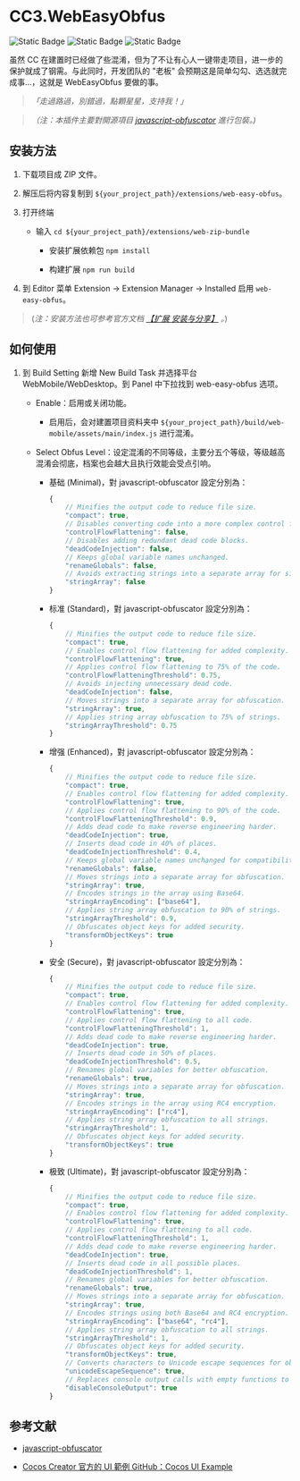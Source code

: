 # CC3.WebEasyObfus

![Static Badge](https://img.shields.io/badge/Version-1.0.0-blue) ![Static Badge](https://img.shields.io/badge/CocosCreator-3.8.x-green) ![Static Badge](https://img.shields.io/badge/Tested_On-web-yellow)


虽然 CC 在建置时已经做了些混淆，但为了不让有心人一键带走项目，进一步的保护就成了钢需。与此同时，开发团队的 "老板" 会预期这是简单勾勾、选选就完成事...，这就是 WebEasyObfus 要做的事。

> *「走過路過，別錯過，點顆星星，支持我！」*

> *（注：本插件主要對開源項目 [javascript-obfuscator](https://github.com/javascript-obfuscator/javascript-obfuscator) 進行包裝。)*


## 安装方法

1. 下载项目成 ZIP 文件。

2. 解压后将内容复制到 `${your_project_path}/extensions/web-easy-obfus`。

3. 打开终端

     * 输入 `cd ${your_project_path}/extensions/web-zip-bundle`

         * 安装扩展依赖包 `npm install`

         * 构建扩展 `npm run build`

4. 到 Editor 菜单 Extension -> Extension Manager -> Installed 启用 `web-easy-obfus`。

>(*注：安装方法也可参考官方文档 [【扩展 安装与分享】](https://docs.cocos.com/creator/3.8/manual/zh/editor/extension/install.html) 。*)


## 如何使用

1. 到 Build Setting 新增 New Build Task 并选择平台 WebMobile/WebDesktop。到 Panel 中下拉找到 web-easy-obfus 选项。

    * Enable：启用或关闭功能。

        * 启用后，会对建置项目资料夹中 `${your_project_path}/build/web-mobile/assets/main/index.js` 进行混淆。 

    * Select Obfus Level：设定混淆的不同等级，主要分五个等级，等级越高混淆会彻底，档案也会越大且执行效能会受点引响。

        * 基础 (Minimal)，對 javascript-obfuscator 設定分別為：

            ```javascript
            {
                // Minifies the output code to reduce file size.
                "compact": true, 
                // Disables converting code into a more complex control flow structure.
                "controlFlowFlattening": false,
                // Disables adding redundant dead code blocks. 
                "deadCodeInjection": false,
                // Keeps global variable names unchanged. 
                "renameGlobals": false,
                // Avoids extracting strings into a separate array for simplicity. 
                "stringArray": false 
            }
            ```

        * 标准 (Standard)，對 javascript-obfuscator 設定分別為：

            ```javascript
            {
                // Minifies the output code to reduce file size.
                "compact": true, 
                // Enables control flow flattening for added complexity.
                "controlFlowFlattening": true, 
                // Applies control flow flattening to 75% of the code.
                "controlFlowFlatteningThreshold": 0.75, 
                // Avoids injecting unnecessary dead code.
                "deadCodeInjection": false, 
                // Moves strings into a separate array for obfuscation.
                "stringArray": true, 
                // Applies string array obfuscation to 75% of strings.
                "stringArrayThreshold": 0.75 
            }
            ```

        * 增强 (Enhanced)，對 javascript-obfuscator 設定分別為：

            ```javascript
            {
                // Minifies the output code to reduce file size.
                "compact": true, 
                // Enables control flow flattening for added complexity.
                "controlFlowFlattening": true,
                // Applies control flow flattening to 90% of the code.
                "controlFlowFlatteningThreshold": 0.9,
                // Adds dead code to make reverse engineering harder.
                "deadCodeInjection": true,
                // Inserts dead code in 40% of places.
                "deadCodeInjectionThreshold": 0.4,
                // Keeps global variable names unchanged for compatibility.
                "renameGlobals": false, 
                // Moves strings into a separate array for obfuscation.
                "stringArray": true,
                // Encodes strings in the array using Base64.
                "stringArrayEncoding": ["base64"],
                // Applies string array obfuscation to 90% of strings.
                "stringArrayThreshold": 0.9,
                // Obfuscates object keys for added security.
                "transformObjectKeys": true 
            }
            ```

        * 安全 (Secure)，對 javascript-obfuscator 設定分別為：

            ```javascript
            {
                // Minifies the output code to reduce file size.
                "compact": true, 
                // Enables control flow flattening for added complexity.
                "controlFlowFlattening": true, 
                // Applies control flow flattening to all code.
                "controlFlowFlatteningThreshold": 1,
                // Adds dead code to make reverse engineering harder. 
                "deadCodeInjection": true, 
                // Inserts dead code in 50% of places.
                "deadCodeInjectionThreshold": 0.5, 
                // Renames global variables for better obfuscation.
                "renameGlobals": true,
                // Moves strings into a separate array for obfuscation. 
                "stringArray": true, 
                // Encodes strings in the array using RC4 encryption.
                "stringArrayEncoding": ["rc4"],
                // Applies string array obfuscation to all strings. 
                "stringArrayThreshold": 1, 
                // Obfuscates object keys for added security.
                "transformObjectKeys": true 
            }
            ```

        * 极致 (Ultimate)，對 javascript-obfuscator 設定分別為：

            ```javascript
            {
                // Minifies the output code to reduce file size.
                "compact": true, 
                // Enables control flow flattening for added complexity.
                "controlFlowFlattening": true, 
                // Applies control flow flattening to all code.
                "controlFlowFlatteningThreshold": 1, 
                // Adds dead code to make reverse engineering harder.
                "deadCodeInjection": true, 
                // Inserts dead code in all possible places.
                "deadCodeInjectionThreshold": 1, 
                // Renames global variables for better obfuscation.
                "renameGlobals": true,
                // Moves strings into a separate array for obfuscation. 
                "stringArray": true, 
                // Encodes strings using both Base64 and RC4 encryption.
                "stringArrayEncoding": ["base64", "rc4"], 
                // Applies string array obfuscation to all strings.
                "stringArrayThreshold": 1, 
                // Obfuscates object keys for added security.
                "transformObjectKeys": true, 
                // Converts characters to Unicode escape sequences for obfuscation.
                "unicodeEscapeSequence": true,
                // Replaces console output calls with empty functions to hide debugging messages. 
                "disableConsoleOutput": true 
            }
            ```

## 参考文献

* [javascript-obfuscator](https://github.com/javascript-obfuscator/javascript-obfuscator)

* [Cocos Creator 官方的 UI 範例 GitHub：Cocos UI Example](https://github.com/cocos/cocos-example-ui)